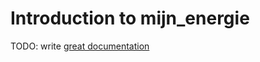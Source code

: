 # Introduction to mijn_energie

TODO: write [great documentation](http://jacobian.org/writing/what-to-write/)
